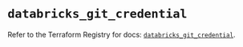# `databricks_git_credential`

Refer to the Terraform Registry for docs: [`databricks_git_credential`](https://registry.terraform.io/providers/databricks/databricks/1.94.0/docs/resources/git_credential).
